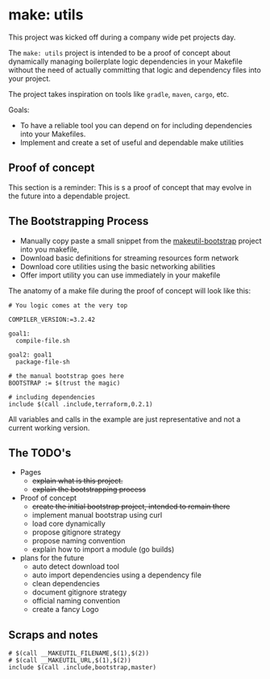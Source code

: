 # make: utils

This project was kicked off during a company wide pet projects day.

The `make: utils` project is intended to be a proof of concept about dynamically managing boilerplate logic dependencies in your Makefile without the need of actually committing that logic and dependency files into your project.

The project takes inspiration on tools like `gradle`, `maven`, `cargo`, etc.

Goals:

- To have a reliable tool you can depend on for including dependencies into your Makefiles.
- Implement and create a set of useful and dependable make utilities

## Proof of concept

This section is a reminder: This is s a proof of concept that may evolve in the future into a dependable project.

## The Bootstrapping Process

- Manually copy paste a small snippet from the [makeutil-bootstrap](https://github.com/makeutils/makeutil-bootstrap) project into you makefile,
- Download basic definitions for streaming resources form network
- Download core utilities using the basic networking abilities
- Offer import utility you can use immediately in your makefile

The anatomy of a make file during the proof of concept will look like this:

```make
# You logic comes at the very top

COMPILER_VERSION:=3.2.42

goal1:
  compile-file.sh

goal2: goal1
  package-file-sh

# the manual bootstrap goes here
BOOTSTRAP := $(trust the magic)

# including dependencies
include $(call .include,terraform,0.2.1)
```

All variables and calls in the example are just representative and not a current working version.

## The TODO's

- Pages
  - ~~explain what is this project.~~
  - ~~explain the bootstrapping process~~
- Proof of concept
  - ~~create the initial bootstrap project, intended to remain there~~
  - implement manual bootstrap using curl
  - load core dynamically
  - propose gitignore strategy
  - propose naming convention
  - explain how to import a module (go builds)
- plans for the future
  - auto detect download tool
  - auto import dependencies using a dependency file
  - clean dependencies
  - document gitignore strategy
  - official naming convention
  - create a fancy Logo

## Scraps and notes

```make
# $(call __MAKEUTIL_FILENAME,$(1),$(2))
# $(call __MAKEUTIL_URL,$(1),$(2))
include $(call .include,bootstrap,master)
```
